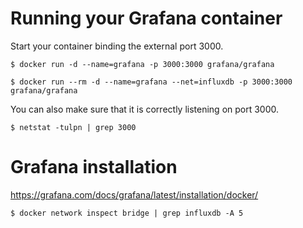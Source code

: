 # Running your Grafana container
Start your container binding the external port 3000.

`$ docker run -d --name=grafana -p 3000:3000 grafana/grafana`

`$ docker run --rm -d --name=grafana --net=influxdb -p 3000:3000 grafana/grafana`

You can also make sure that it is correctly listening on port 3000.

`$ netstat -tulpn | grep 3000`

# Grafana installation

https://grafana.com/docs/grafana/latest/installation/docker/


`$ docker network inspect bridge | grep influxdb -A 5`